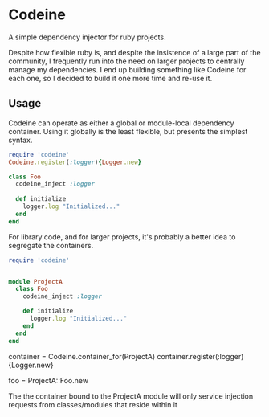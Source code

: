 Codeine
=======

A simple dependency injector for ruby projects.

Despite how flexible ruby is, and despite the insistence of a large part of the community, I frequently run into the need on larger projects to centrally manage my dependencies.  I end up building something like Codeine for each one, so I decided to build it one more time and re-use it.

Usage
-----

Codeine can operate as either a global or module-local dependency container.  Using it globally is the least flexible, but presents the simplest syntax.

```ruby
require 'codeine'
Codeine.register(:logger){Logger.new}

class Foo
  codeine_inject :logger
  
  def initialize
    logger.log "Initialized..."
  end
end
```


For library code, and for larger projects, it's probably a better idea to segregate the containers.

```ruby
require 'codeine'


module ProjectA
  class Foo
    codeine_inject :logger

    def initialize
      logger.log "Initialized..."
    end
  end
end
```

container = Codeine.container_for(ProjectA)
container.register(:logger){Logger.new}

foo = ProjectA::Foo.new


The the container bound to the ProjectA module will only service injection requests from classes/modules that reside within it
